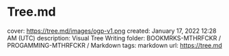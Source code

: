# Tree.md

cover: https://tree.md/images/ogp-v1.png
created: January 17, 2022 12:28 AM (UTC)
description: Visual Tree Writing
folder: BOOKMRKS-MTHRFCKR / PROGAMMING-MTHRFCKR / Markdown
tags: markdown
url: https://tree.md